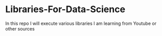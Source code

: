# Libraries-For-Data-Science
In this repo I will execute various libraries I am learning from Youtube or other sources
